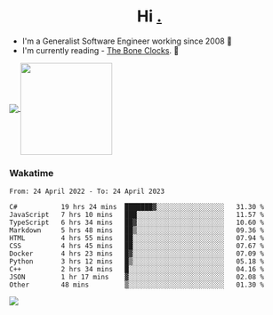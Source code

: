 <h1 align="center">Hi <a href="https://www.hackerrank.com/erasmosaraujo">.</a></h1>
 
- I'm a Generalist Software Engineer working  since 2008 🚀
- I'm currently reading - <a href="https://www.amazon.ca/Bone-Clocks-David-Mitchell/dp/0340921625">The Bone Clocks</a>. 📘
  
<p align="left">
  <a href="https://github.com/erasmosoares/github-readme-stats">
    <img
      align="center"
      src="https://github-readme-stats.vercel.app/api/top-langs/?username=erasmosoares&theme=radical&layout=compact"
    />
  </a>
  <a href="https://github.com/erasmosoares/github-readme-stats">
    <img
      align="center"
      height="165"
      src="https://github-readme-stats.vercel.app/api?username=erasmosoares&theme=radical&count_private=true&show_icons=true&custom_title=Github%20Status&hide=issues"
    />
  </a>
</p>

<!--
 ### Repo 
 
<p align="left">
 <a href="https://github.com/erasmosoares/github-readme-stats">
    <img
      align="center"
      height="165"
      src="https://github-readme-stats.vercel.app/api/pin?username=erasmosoares&repo=sample-node&title_color=fff&icon_color=f9f9f9&text_color=9f9f9f&bg_color=151515"
    />
  </a>
  <a href="https://github.com/erasmosoares/github-readme-stats">
    <img
      align="center"
      height="165"
      src="https://github-readme-stats.vercel.app/api/pin?username=erasmosoares&repo=sample-node&title_color=fff&icon_color=f9f9f9&text_color=9f9f9f&bg_color=151515"
    />
  </a>
</p>
-->

 ### Wakatime 

<!--START_SECTION:waka-->

```text
From: 24 April 2022 - To: 24 April 2023

C#           19 hrs 24 mins  ███████▓░░░░░░░░░░░░░░░░░   31.30 %
JavaScript   7 hrs 10 mins   ███░░░░░░░░░░░░░░░░░░░░░░   11.57 %
TypeScript   6 hrs 34 mins   ██▓░░░░░░░░░░░░░░░░░░░░░░   10.60 %
Markdown     5 hrs 48 mins   ██▒░░░░░░░░░░░░░░░░░░░░░░   09.36 %
HTML         4 hrs 55 mins   ██░░░░░░░░░░░░░░░░░░░░░░░   07.94 %
CSS          4 hrs 45 mins   ██░░░░░░░░░░░░░░░░░░░░░░░   07.67 %
Docker       4 hrs 23 mins   █▓░░░░░░░░░░░░░░░░░░░░░░░   07.09 %
Python       3 hrs 12 mins   █▒░░░░░░░░░░░░░░░░░░░░░░░   05.18 %
C++          2 hrs 34 mins   █░░░░░░░░░░░░░░░░░░░░░░░░   04.16 %
JSON         1 hr 17 mins    ▓░░░░░░░░░░░░░░░░░░░░░░░░   02.08 %
Other        48 mins         ▒░░░░░░░░░░░░░░░░░░░░░░░░   01.30 %
```

<!--END_SECTION:waka-->

![](https://komarev.com/ghpvc/?username=erasmosoares&color=brightgreen)
